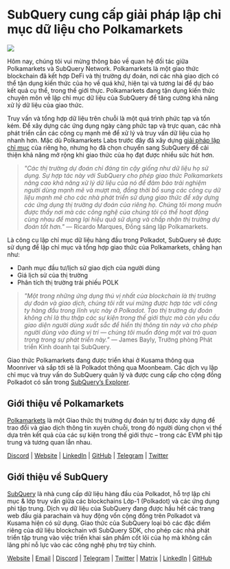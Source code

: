 # SubQuery cung cấp giải pháp lập chỉ mục dữ liệu cho Polkamarkets

![](https://miro.medium.com/max/1400/0*KRx5x-Oaz7mfHPuJ)

Hôm nay, chúng tôi vui mừng thông báo về quan hệ đối tác giữa Polkamarkets và SubQuery Network. Polkamarkets là một giao thức blockchain đã kết hợp DeFi và thị trường dự đoán, nơi các nhà giao dịch có thể tận dụng kiến thức của họ về quá khứ, hiện tại và tương lai để dự báo kết quả cụ thể, trong thế giới thực. Polkamarkets đang tận dụng kiến thức chuyên môn về lập chỉ mục dữ liệu của SubQuery để tăng cường khả năng xử lý dữ liệu của giao thức.

Truy vấn và tổng hợp dữ liệu trên chuỗi là một quá trình phức tạp và tốn kém. Để xây dựng các ứng dụng ngày càng phức tạp và trực quan, các nhà phát triển cần các công cụ mạnh mẽ để xử lý và truy vấn dữ liệu của họ nhanh hơn. Mặc dù Polkamarkets Labs trước đây đã xây dựng [giải pháp lập chỉ mục](https://github.com/Polkamarkets/polkamarkets-api) của riêng họ, nhưng họ đã chọn chuyển sang SubQuery để cải thiện khả năng mở rộng khi giao thức của họ đạt được nhiều sức hút hơn.

> _"Các thị trường dự đoán chỉ đáng tin cậy giống như dữ liệu họ sử dụng. Sự hợp tác này với SubQuery cho phép giao thức Polkamarkets nâng cao khả năng xử lý dữ liệu của nó để đảm bảo trải nghiệm người dùng mạnh mẽ và mượt mà, đồng thời bổ sung các công cụ dữ liệu mạnh mẽ cho các nhà phát triển sử dụng giao thức để xây dựng các ứng dụng thị trường dự đoán của riêng họ. Chúng tôi mong muốn được thấy nơi mà các công nghệ của chúng tôi có thể hoạt động cùng nhau để mang lại hiệu quả sử dụng và chấp nhận thị trường dự đoán tốt hơn."_ — Ricardo Marques, Đồng sáng lập Polkamarkets.

Là công cụ lập chỉ mục dữ liệu hàng đầu trong Polkadot, SubQuery sẽ được sử dụng để lập chỉ mục và tổng hợp giao thức của Polkamarkets, chẳng hạn như:

- Danh mục đầu tư/lịch sử giao dịch của người dùng
- Giá lịch sử của thị trường
- Phân tích thị trường trái phiếu POLK

> _"Một trong những ứng dụng thú vị nhất của blockchain là thị trường dự đoán và giao dịch, chúng tôi rất vui mừng được hợp tác với công ty hàng đầu trong lĩnh vực này ở Polkadot. Tạo thị trường dự đoán không chỉ là thu thập các sự kiện trong thế giới thực mà còn yêu cầu giao diện người dùng xuất sắc để hiển thị thông tin này và cho phép người dùng vào đúng vị trí — chúng tôi muốn đóng một vai trò quan trọng trong sự phát triển này."_ — James Bayly, Trưởng phòng Phát triển Kinh doanh tại SubQuery.

Giao thức Polkamarkets đang được triển khai ở Kusama thông qua Moonriver và sắp tới sẽ là Polkadot thông qua Moonbeam. Các dịch vụ lập chỉ mục và truy vấn do SubQuery quản lý và được cung cấp cho cộng đồng Polkadot có sẵn trong [SubQuery’s Explorer](https://explorer.subquery.network/).

## Giới thiệu về Polkamarkets

[Polkamarkets](https://www.polkamarkets.com/) là một Giao thức thị trường dự đoán tự trị được xây dựng để trao đổi và giao dịch thông tin xuyên chuỗi, trong đó người dùng chọn vị thế dựa trên kết quả của các sự kiện trong thế giới thực – trong các EVM phi tập trung và tương quan lẫn nhau.

[Discord](https://discord.gg/polkamarkets) | [Website](https://polkamarkets.com/) | [LinkedIn](https://www.linkedin.com/company/polkamarkets/) | [GitHub](https://github.com/Polkamarkets) | [Telegram](http://t.me/polkamarkets) | [Twitter](https://twitter.com/polkamarkets)

## Giới thiệu về SubQuery

[SubQuery](https://subquery.network/) là nhà cung cấp dữ liệu hàng đầu của Polkadot, hỗ trợ lập chỉ mục & lớp truy vấn giữa các blockchains Lớp-1 (Polkadot) và các ứng dụng phi tập trung. Dịch vụ dữ liệu của SubQuery đang được hầu hết các trang web đấu giá parachain và huy động vốn cộng đồng trên Polkadot và Kusama hiện có sử dụng. Giao thức của SubQuery loại bỏ các đặc điểm riêng của dữ liệu blockchain với SubQuery SDK, cho phép các nhà phát triển tập trung vào việc triển khai sản phẩm cốt lõi của họ mà không cần lãng phí nỗ lực vào các công nghệ phụ trợ tùy chỉnh.

[Website](https://subquery.network/) | [Email](hello@subquery.network) | [Discord](https://discord.com/invite/78zg8aBSMG) | [Telegram](https://t.me/subquerynetwork) | [Twitter](https://twitter.com/subquerynetwork) | [Matrix](https://matrix.to/#/#subquery:matrix.org) | [LinkedIn](https://www.linkedin.com/company/subquery) | [GitHub](https://github.com/subquery)
